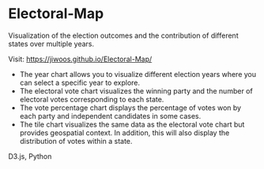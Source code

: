 # Electoral-Map
Visualization of the election outcomes and the contribution of different states over multiple years.


Visit: https://jiwoos.github.io/Electoral-Map/

- The year chart allows you to visualize different election years where you can select a specific year to explore.
- The electoral vote chart visualizes the winning party and the number of electoral votes corresponding to each state.
- The vote percentage chart displays the percentage of votes won by each party and independent candidates in some cases.
- The tile chart visualizes the same data as the electoral vote chart but provides geospatial context. In addition, this will also display the distribution of votes within a state. 


D3.js, Python
